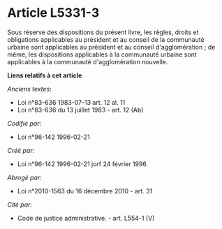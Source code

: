 # Article L5331-3

Sous réserve des dispositions du présent livre, les règles, droits et obligations applicables au président et au conseil de
la communauté urbaine sont applicables au président et au conseil d'agglomération ; de même, les dispositions applicables à
la communauté urbaine sont applicables à la communauté d'agglomération nouvelle.

**Liens relatifs à cet article**

_Anciens textes_:

  - Loi n°83-636 1983-07-13 art. 12 al. 11
  - Loi n°83-636 du 13 juillet 1983 - art. 12 (Ab)

_Codifié par_:

  - Loi n°96-142 1996-02-21

_Créé par_:

  - Loi n°96-142 1996-02-21 jorf 24 février 1996

_Abrogé par_:

  - Loi n°2010-1563 du 16 décembre 2010 - art. 31

_Cité par_:

  - Code de justice administrative. - art. L554-1 (V)
